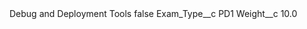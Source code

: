 <?xml version="1.0" encoding="UTF-8"?>
<CustomMetadata xmlns="http://soap.sforce.com/2006/04/metadata" xmlns:xsi="http://www.w3.org/2001/XMLSchema-instance" xmlns:xsd="http://www.w3.org/2001/XMLSchema">
    <label>Debug and Deployment Tools</label>
    <protected>false</protected>
    <values>
        <field>Exam_Type__c</field>
        <value xsi:type="xsd:string">PD1</value>
    </values>
    <values>
        <field>Weight__c</field>
        <value xsi:type="xsd:double">10.0</value>
    </values>
</CustomMetadata>
